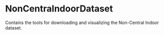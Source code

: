 # NonCentraIndoorDataset
Contains the tools for downloading and visualizing the Non-Central Indoor dataset.
